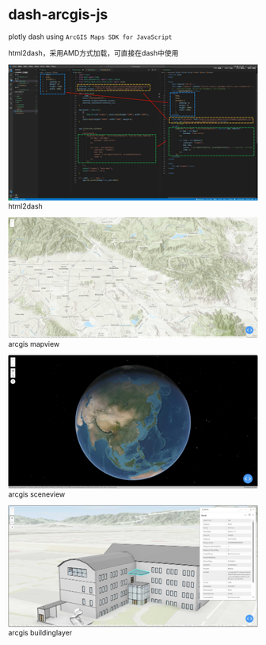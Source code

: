 # dash-arcgis-js
plotly dash using `ArcGIS Maps SDK for JavaScript`

html2dash，采用AMD方式加载，可直接在dash中使用


![html2dash](./assets/example/html2dash.jpg)
html2dash


![mapview](./assets/example/mapview.jpg)
arcgis mapview

![sceneview](./assets/example/sceneview.jpg)
arcgis sceneview

![buildinglayer](./assets/example/buildinglayer.jpg)
arcgis buildinglayer
